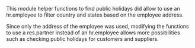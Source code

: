 This module helper functions to find public holidays did allow to use an
hr.employee to filter country and states based on the employee address.

Since only the address of the employee was used, modifying the functions
to use a res.partner instead of an hr.employee allows more possibilities
such as checking public holidays for customers and suppliers.
